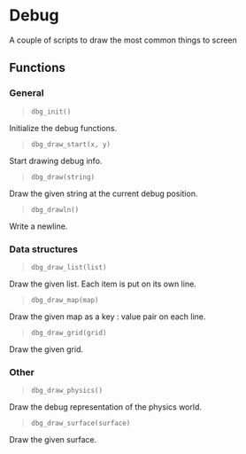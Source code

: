 # Debug
A couple of scripts to draw the most common things to screen

## Functions
### General
> `dbg_init()`

Initialize the debug functions.

> `dbg_draw_start(x, y)`

Start drawing debug info.

> `dbg_draw(string)`

Draw the given string at the current debug position.

> `dbg_drawln()`

Write a newline.

> 

### Data structures

> `dbg_draw_list(list)`

Draw the given list. Each item is put on its own line.

> `dbg_draw_map(map)`

Draw the given map as a key : value pair on each line.

> `dbg_draw_grid(grid)`

Draw the given grid.

### Other

> `dbg_draw_physics()`

Draw the debug representation of the physics world.

> `dbg_draw_surface(surface)`

Draw the given surface.